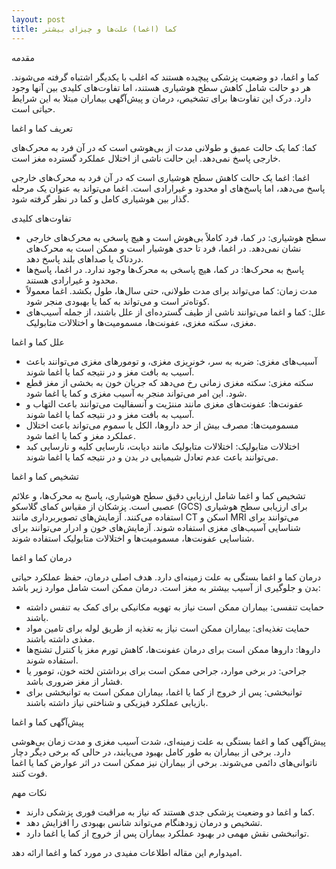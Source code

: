 ```yaml
---
layout: post
title: کما (اغما) علت‌ها و چیزای بیشتر
---
```


مقدمه

کما و اغما، دو وضعیت پزشکی پیچیده هستند که اغلب با یکدیگر اشتباه گرفته می‌شوند. هر دو حالت شامل کاهش سطح هوشیاری هستند، اما تفاوت‌های کلیدی بین آنها وجود دارد. درک این تفاوت‌ها برای تشخیص، درمان و پیش‌آگهی بیماران مبتلا به این شرایط حیاتی است.

تعریف کما و اغما

کما: کما یک حالت عمیق و طولانی مدت از بی‌هوشی است که در آن فرد به محرک‌های خارجی پاسخ نمی‌دهد. این حالت ناشی از اختلال عملکرد گسترده مغز است.

اغما: اغما یک حالت کاهش سطح هوشیاری است که در آن فرد به محرک‌های خارجی پاسخ می‌دهد، اما پاسخ‌های او محدود و غیرارادی است. اغما می‌تواند به عنوان یک مرحله گذار بین هوشیاری کامل و کما در نظر گرفته شود.

تفاوت‌های کلیدی

* سطح هوشیاری: در کما، فرد کاملاً بی‌هوش است و هیچ پاسخی به محرک‌های خارجی نشان نمی‌دهد. در اغما، فرد تا حدی هوشیار است و ممکن است به محرک‌های دردناک یا صداهای بلند پاسخ دهد.
* پاسخ به محرک‌ها: در کما، هیچ پاسخی به محرک‌ها وجود ندارد. در اغما، پاسخ‌ها محدود و غیرارادی هستند.
* مدت زمان: کما می‌تواند برای مدت طولانی، حتی سال‌ها، طول بکشد. اغما معمولاً کوتاه‌تر است و می‌تواند به کما یا بهبودی منجر شود.
* علل: کما و اغما می‌توانند ناشی از طیف گسترده‌ای از علل باشند، از جمله آسیب‌های مغزی، سکته مغزی، عفونت‌ها، مسمومیت‌ها و اختلالات متابولیک.

علل کما و اغما

* آسیب‌های مغزی: ضربه به سر، خونریزی مغزی، و تومورهای مغزی می‌توانند باعث آسیب به بافت مغز و در نتیجه کما یا اغما شوند.
* سکته مغزی: سکته مغزی زمانی رخ می‌دهد که جریان خون به بخشی از مغز قطع شود. این امر می‌تواند منجر به آسیب مغزی و کما یا اغما شود.
* عفونت‌ها: عفونت‌های مغزی مانند مننژیت و آنسفالیت می‌توانند باعث التهاب و آسیب به بافت مغز و در نتیجه کما یا اغما شوند.
* مسمومیت‌ها: مصرف بیش از حد داروها، الکل یا سموم می‌تواند باعث اختلال عملکرد مغز و کما یا اغما شود.
* اختلالات متابولیک: اختلالات متابولیک مانند دیابت، نارسایی کلیه و نارسایی کبد می‌توانند باعث عدم تعادل شیمیایی در بدن و در نتیجه کما یا اغما شوند.

تشخیص کما و اغما

تشخیص کما و اغما شامل ارزیابی دقیق سطح هوشیاری، پاسخ به محرک‌ها، و علائم عصبی است. پزشکان از مقیاس کمای گلاسکو (GCS) برای ارزیابی سطح هوشیاری استفاده می‌کنند. آزمایش‌های تصویربرداری مانند CT اسکن و MRI می‌توانند برای شناسایی آسیب‌های مغزی استفاده شوند. آزمایش‌های خون و ادرار می‌توانند برای شناسایی عفونت‌ها، مسمومیت‌ها و اختلالات متابولیک استفاده شوند.

درمان کما و اغما

درمان کما و اغما بستگی به علت زمینه‌ای دارد. هدف اصلی درمان، حفظ عملکرد حیاتی بدن و جلوگیری از آسیب بیشتر به مغز است. درمان ممکن است شامل موارد زیر باشد:

* حمایت تنفسی: بیماران ممکن است نیاز به تهویه مکانیکی برای کمک به تنفس داشته باشند.
* حمایت تغذیه‌ای: بیماران ممکن است نیاز به تغذیه از طریق لوله برای تامین مواد مغذی داشته باشند.
* داروها: داروها ممکن است برای درمان عفونت‌ها، کاهش تورم مغز یا کنترل تشنج‌ها استفاده شوند.
* جراحی: در برخی موارد، جراحی ممکن است برای برداشتن لخته خون، تومور یا فشار از مغز ضروری باشد.
* توانبخشی: پس از خروج از کما یا اغما، بیماران ممکن است به توانبخشی برای بازیابی عملکرد فیزیکی و شناختی نیاز داشته باشند.

پیش‌آگهی کما و اغما

پیش‌آگهی کما و اغما بستگی به علت زمینه‌ای، شدت آسیب مغزی و مدت زمان بی‌هوشی دارد. برخی از بیماران به طور کامل بهبود می‌یابند، در حالی که برخی دیگر دچار ناتوانی‌های دائمی می‌شوند. برخی از بیماران نیز ممکن است در اثر عوارض کما یا اغما فوت کنند.

نکات مهم

* کما و اغما دو وضعیت پزشکی جدی هستند که نیاز به مراقبت فوری پزشکی دارند.
* تشخیص و درمان زودهنگام می‌تواند شانس بهبودی را افزایش دهد.
* توانبخشی نقش مهمی در بهبود عملکرد بیماران پس از خروج از کما یا اغما دارد.

امیدوارم این مقاله اطلاعات مفیدی در مورد کما و اغما ارائه دهد.
